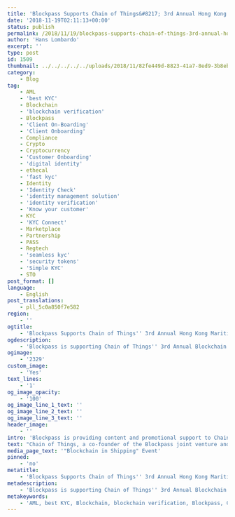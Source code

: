 ```yaml
---
title: 'Blockpass Supports Chain of Things&#8217; 3rd Annual Hong Kong Maritime Week'
date: '2018-11-19T02:11:13+00:00'
status: publish
permalink: /2018/11/19/blockpass-supports-chain-of-things-3rd-annual-hong-kong-maritime-week-blockchain-in-shipping-event
author: 'Hans Lombardo'
excerpt: ''
type: post
id: 1509
thumbnail: ../../../../../uploads/2018/11/82fe449d-8823-41a7-8ed9-3b8ebd493ade-150x150.jpg
category:
    - Blog
tag:
    - AML
    - 'best KYC'
    - Blockchain
    - 'blockchain verification'
    - Blockpass
    - 'Client On-Boarding'
    - 'Client Onboarding'
    - Compliance
    - Crypto
    - Cryptocurrency
    - 'Customer Onboarding'
    - 'digital identity'
    - ethecal
    - 'fast kyc'
    - Identity
    - 'Identity Check'
    - 'identity management solution'
    - 'identity verification'
    - 'Know your customer'
    - KYC
    - 'KYC Connect'
    - Marketplace
    - Partnership
    - PASS
    - Regtech
    - 'seamless kyc'
    - 'security tokens'
    - 'Simple KYC'
    - STO
post_format: []
language:
    - English
post_translations:
    - pll_5c0a850f7e582
region:
    - ''
ogtitle:
    - 'Blockpass Supports Chain of Things'' 3rd Annual Hong Kong Maritime Week Blockchain in Shipping Event'
ogdescription:
    - 'Blockpass is supporting Chain of Things'' 3rd Annual Blockchain in Shipping event during Hong Kong Maritime Week'
ogimage:
    - '2329'
custom_image:
    - 'Yes'
text_lines:
    - '1'
og_image_opacity:
    - '100'
og_image_line_1_text: ''
og_image_line_2_text: ''
og_image_line_3_text: ''
header_image:
    - ''
intro: 'Blockpass is providing content and promotional support to Chain of Things'' Third Annual Blockchain in Shipping event during Hong Kong Maritime Week. Chain of Thing is a blockchain+IoT venture studio that co-founded Blockpass and is a device identity partner of Blockpass.'
text: "Chain of Things, a co-founder of the Blockpass joint venture and a blockchain + IoT venture, will be leading a Hong Kong government sponsored event during Hong Kong Maritime Week - on 21 November 2018. The topic of this year's event is \"Blockchain, IoT, AI - the Future of Shipping &amp; Logistics\". Tickets are free and available at <a href=\"https://www.eventbrite.hk/e/the-future-of-shipping-tickets-51133332173\">https://www.eventbrite.hk/e/the-future-of-shipping-tickets-51133332173</a>\r\n\r\nMembers of the Blockpass team will be attending and speaking at the event in the Hong Kong Convention &amp; Exhibition Centre, during the Asian Logistics and Maritime Conference and Hong Kong Maritime Week. Chain of Things has received promotional support from the Hong Kong Government for the event. If you want to learn more about Blockpass and Chain of Things' future plans for collaboration, please attend for FREE at the HKCEC at 6 pm on 21 November 2018."
media_page_text: '"Blockchain in Shipping" Event'
pinned:
    - 'no'
metatitle:
    - 'Blockpass Supports Chain of Things'' 3rd Annual Hong Kong Maritime Week Blockchain in Shipping Event'
metadescription:
    - 'Blockpass is supporting Chain of Things'' 3rd Annual Blockchain in Shipping event during Hong Kong Maritime Week'
metakeywords:
    - 'AML, best KYC, Blockchain, blockchain verification, Blockpass, Client On-Boarding, Client Onboarding, Compliance, Crypto, Cryptocurrency, Customer Onboarding, digital identity, ethecal, fast kyc, Identity, Identity Check, identity management solution, identity verification, Know your customer, KYC, KYC Connect, Marketplace, Partnership, PASS, Regtech, seamless kyc, security tokens, Simple KYC, STO'
---
```

<!DOCTYPE html PUBLIC "-//W3C//DTD HTML 4.0 Transitional//EN" "http://www.w3.org/TR/REC-html40/loose.dtd">
<?xml encoding="UTF-8">
